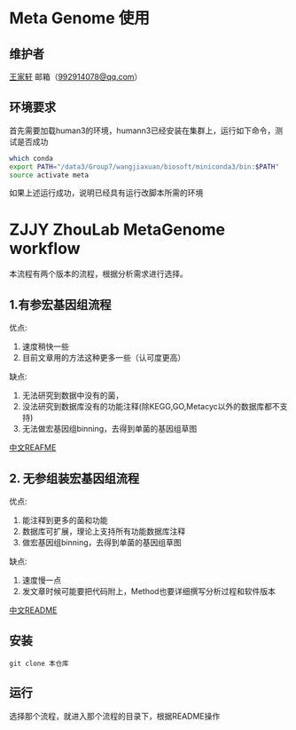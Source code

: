 # Meta Genome 使用

## 维护者

[王家轩](https://github.com/wangjiaxuan666)	邮箱（992914078@qq.com）

## 环境要求

首先需要加载human3的环境，humann3已经安装在集群上，运行如下命令，测试是否成功

```sh
which conda
export PATH="/data3/Group7/wangjiaxuan/biosoft/miniconda3/bin:$PATH"
source activate meta
```
如果上述运行成功，说明已经具有运行改脚本所需的环境

# ZJJY ZhouLab MetaGenome workflow

本流程有两个版本的流程，根据分析需求进行选择。

## 1.有参宏基因组流程

优点:
1. 速度稍快一些
2. 目前文章用的方法这种更多一些（认可度更高）

缺点:
1. 无法研究到数据中没有的菌，
2. 没法研究到数据库没有的功能注释(除KEGG,GO,Metacyc以外的数据库都不支持)
3. 无法做宏基因组binning，去得到单菌的基因组草图

[中文REAFME](ref_humman3_metagenome/README.md)

## 2. 无参组装宏基因组流程

优点:
1. 能注释到更多的菌和功能
2. 数据库可扩展，理论上支持所有功能数据库注释
3. 做宏基因组binning，去得到单菌的基因组草图

缺点:
1. 速度慢一点
2. 发文章时候可能要把代码附上，Method也要详细撰写分析过程和软件版本

[中文README](noref_assemble_metagenome/README.md)


## 安装

```
git clone 本仓库
```

## 运行

选择那个流程，就进入那个流程的目录下，根据README操作
